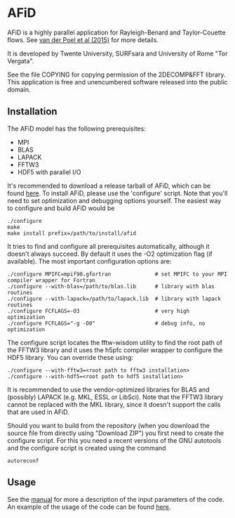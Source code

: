 AFiD
====
AFiD is a highly parallel application for Rayleigh-Benard and Taylor-Couette flows. 
See ​[van der Poel et al (2015)](http://dx.doi.org/10.1016/j.compfluid.2015.04.007)
for more details. 

It is developed by Twente University, SURFsara and University of Rome "Tor Vergata". 

See the file COPYING for copying permission of the 2DECOMP&FFT library.
This application is free and unencumbered software released into the public domain. 

Installation
------------
The AFiD model has the following prerequisites:

 * MPI
 * BLAS
 * LAPACK
 * FFTW3
 * HDF5 with parallel I/O 

It's recommended to download a release tarball of AFiD, which can be found ​[here](https://github.com/jdonners/afid/releases). To install AFiD, please 
use the 'configure' script. Note that you'll need to set optimization and debugging options yourself. 
The easiest way to configure and build AFiD would be 

```
./configure
make
make install prefix=/path/to/install/afid
```

It tries to find and configure all prerequisites automatically, although it doesn't always succeed. 
By default it uses the -O2 optimization flag (if available).
The most important configuration options are:

```
./configure MPIFC=mpif90.gfortran              # set MPIFC to your MPI compiler wrapper for Fortran
./configure --with-blas=/path/to/blas.lib      # library with blas routines
./configure --with-lapack=/path/to/lapack.lib  # library with lapack routines 
./configure FCFLAGS=-O3                        # very high optimization
./configure FCFLAGS="-g -O0"                   # debug info, no optimization
```

The configure script locates the fftw-wisdom utility to find the root path of the FFTW3 library and it uses the h5pfc compiler wrapper 
to configure the HDF5 library. You can override these using:

```
./configure --with-fftw3=<root path to fftw3 installation>
./configure --with-hdf5=<root path to hdf5 installation> 
```

It is recommended to use the vendor-optimized libraries for BLAS and (possibly) LAPACK (e.g. MKL, ESSL or LibSci). 
Note that the FFTW3 library cannot be replaced with the MKL library, since it doesn't support the calls that are used in AFiD.

Should you want to build from the repository (when you download the source file from directly using "Download ZIP") you first need to create the configure script. For this you need a recent versions of the GNU autotools and the configure script is created using the command 

```
autoreconf
```

Usage
-----
See the [manual](MANUAL.md) for more a description of the input parameters of the code. An example of the usage of the code can be found ​[here](https://github.com/jdonners/afid/tree/master/Example). 
